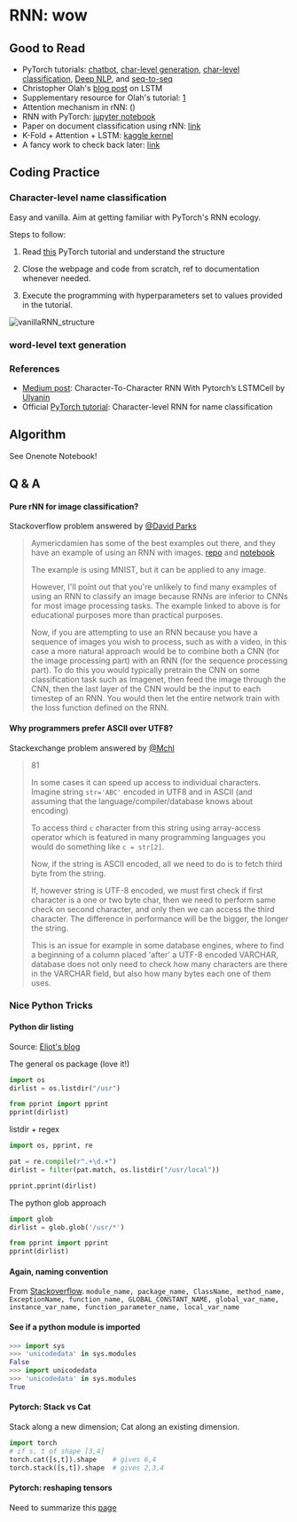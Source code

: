 # RNN: wow

## Good to Read

- PyTorch tutorials: [chatbot](https://pytorch.org/tutorials/beginner/chatbot_tutorial.html), [char-level generation](https://pytorch.org/tutorials/intermediate/char_rnn_generation_tutorial.html), [char-level classification](https://pytorch.org/tutorials/intermediate/char_rnn_classification_tutorial.html), [Deep NLP](https://pytorch.org/tutorials/beginner/deep_learning_nlp_tutorial.html), and [seq-to-seq](https://pytorch.org/tutorials/intermediate/seq2seq_translation_tutorial.html)
- Christopher Olah's [blog post](https://colah.github.io/posts/2015-08-Understanding-LSTMs/) on LSTM
- Supplementary resource for Olah's tutorial: [1](https://skymind.ai/wiki/lstm)
- Attention mechanism in rNN: ()
- RNN with PyTorch: [jupyter notebook](https://github.com/aymericdamien/TensorFlow-Examples/blob/master/notebooks/3_NeuralNetworks/recurrent_network.ipynb)
- Paper on document classification using rNN: [link](http://www.cs.cmu.edu/~./hovy/papers/16HLT-hierarchical-attention-networks.pdf)
- K-Fold + Attention + LSTM: [kaggle kernel](https://www.kaggle.com/suicaokhoailang/10-fold-lstm-with-attention-0-991-lb)
- A fancy work to check back later: [link](https://github.com/MisterSchmitz/LSTM-Musician)

## Coding Practice

### Character-level name classification

Easy and vanilla. Aim at getting familiar with PyTorch's RNN ecology.

Steps to follow:

1. Read [this](https://pytorch.org/tutorials/intermediate/char_rnn_classification_tutorial.html) PyTorch tutorial and understand the structure

2. Close the webpage and code from scratch, ref to documentation whenever needed.

3. Execute the programming with hyperparameters set to values provided in the tutorial.

![vanillaRNN_structure](images/2019/05/vanillarnn-structure.png)

### word-level text generation

### References

- [Medium post](https://medium.com/coinmonks/character-to-character-rnn-with-pytorchs-lstmcell-cd923a6d0e72): Character-To-Character RNN With Pytorch’s LSTMCell by [Ulyanin](https://medium.com/@stepanulyanin)
- Official [PyTorch tutorial](https://pytorch.org/tutorials/intermediate/char_rnn_classification_tutorial.html): Character-level RNN for name classification

## Algorithm

See Onenote Notebook!

## Q & A

#### Pure rNN for image classification?

Stackoverflow problem answered by [@David Parks](https://stackoverflow.com/a/49495862)

> Aymericdamien has some of the best examples out there, and they have an example of using an RNN with images.
> [repo](https://github.com/aymericdamien/TensorFlow-Examples) and [notebook](https://github.com/aymericdamien/TensorFlow-Examples/blob/master/notebooks/3_NeuralNetworks/recurrent_network.ipynb)
>
> The example is using MNIST, but it can be applied to any image.
>
> However, I'll point out that you're unlikely to find many examples of using an RNN to classify an image because RNNs are inferior to CNNs for most image processing tasks. The example linked to above is for educational purposes more than practical purposes.
>
> Now, if you are attempting to use an RNN because you have a sequence of images you wish to process, such as with a video, in this case a more natural approach would be to combine both a CNN (for the image processing part) with an RNN (for the sequence processing part). To do this you would typically pretrain the CNN on some classification task such as Imagenet, then feed the image through the CNN, then the last layer of the CNN would be the input to each timestep of an RNN. You would then let the entire network train with the loss function defined on the RNN.

#### Why programmers prefer ASCII over UTF8?

Stackexchange problem answered by [@Mchl](https://softwareengineering.stackexchange.com/a/97376)

> 81
>
> In some cases it can speed up access to individual characters. Imagine string `str='ABC'` encoded in UTF8 and in ASCII (and assuming that the language/compiler/database knows about encoding)
>
> To access third `c` character from this string using array-access operator which is featured in many programming languages you would do something like `c = str[2]`.
>
> Now, if the string is ASCII encoded, all we need to do is to fetch third byte from the string.
>
> If, however string is UTF-8 encoded, we must first check if first character is a one or two byte char, then we need to perform same check on second character, and only then we can access the third character. The difference in performance will be the bigger, the longer the string.
>
> This is an issue for example in some database engines, where to find a beginning of a column placed 'after' a UTF-8 encoded VARCHAR, database does not only need to check how many characters are there in the VARCHAR field, but also how many bytes each one of them uses.

### Nice Python Tricks

#### Python dir listing

Source: [Eliot's blog](https://www.saltycrane.com/blog/2010/04/options-listing-files-directory-python/)

The general os package (love it!)

```python
import os
dirlist = os.listdir("/usr")

from pprint import pprint
pprint(dirlist)
```

listdir + regex

```python
import os, pprint, re

pat = re.compile(r".+\d.+")
dirlist = filter(pat.match, os.listdir("/usr/local"))

pprint.pprint(dirlist)
```

The python glob approach

```Python
import glob
dirlist = glob.glob('/usr/*')

from pprint import pprint
pprint(dirlist)
```

#### Again, naming convention

From [Stackoverflow](https://stackoverflow.com/a/8423697).
`module_name, package_name, ClassName, method_name, ExceptionName, function_name, GLOBAL_CONSTANT_NAME, global_var_name, instance_var_name, function_parameter_name, local_var_name`

#### See if a python module is imported

```Python
>>> import sys
>>> 'unicodedata' in sys.modules
False
>>> import unicodedata
>>> 'unicodedata' in sys.modules
True
```

#### Pytorch: Stack vs Cat

Stack along a new dimension; Cat along an existing dimension.

```python
import torch
# if s, t of shape [3,4]
torch.cat([s,t]).shape    # gives 6,4
torch.stack([s,t]).shape  # gives 2,3,4
```

#### Pytorch: reshaping tensors

Need to summarize this [page](https://stackoverflow.com/questions/43328632/pytorch-reshape-tensor-dimension)
